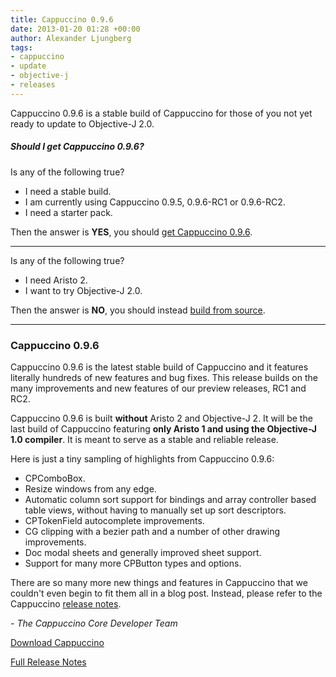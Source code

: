 ```yaml
---
title: Cappuccino 0.9.6
date: 2013-01-20 01:28 +00:00
author: Alexander Ljungberg
tags:
- cappuccino
- update
- objective-j
- releases
---
```


Cappuccino 0.9.6 is a stable build of Cappuccino for those of you not yet ready to update to Objective-J 2.0.

##### Should I get Cappuccino 0.9.6?

Is any of the following true?

* I need a stable build.
* I am currently using Cappuccino 0.9.5, 0.9.6-RC1 or 0.9.6-RC2.
* I need a starter pack.

Then the answer is **YES**, you should [get Cappuccino 0.9.6](#getit).

---

Is any of the following true?

* I need Aristo 2.
* I want to try Objective-J 2.0.

Then the answer is **NO**, you should instead [build from source](/learn/build-source.html).

---

### Cappuccino 0.9.6 <a name="getit">&nbsp;</a>

Cappuccino 0.9.6 is the latest stable build of Cappuccino and it features literally hundreds of new features and bug fixes. This release builds on the many improvements and new features of our preview releases, RC1 and RC2.

Cappuccino 0.9.6 is built **without** Aristo 2 and Objective-J 2. It will be the last build of Cappuccino featuring **only Aristo 1 and using the Objective-J 1.0 compiler**. It is meant to serve as a stable and reliable release.

Here is just a tiny sampling of highlights from Cappuccino 0.9.6:

* CPComboBox.
* Resize windows from any edge.
* Automatic column sort support for bindings and array controller based table views, without having to manually set up sort descriptors.
* CPTokenField autocomplete improvements.
* CG clipping with a bezier path and a number of other drawing improvements.
* Doc modal sheets and generally improved sheet support.
* Support for many more CPButton types and options.

There are so many more new things and features in Cappuccino that we couldn't even begin to fit them all in a blog post. Instead, please refer to the Cappuccino [release notes](/cappuccino-release-notes.html).

_- The Cappuccino Core Developer Team_

[Download Cappuccino](/downloads.html)

[Full Release Notes](/cappuccino-release-notes.html)
